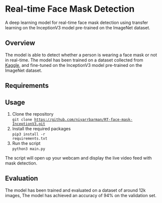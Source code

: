 # Real-time Face Mask Detection

A deep learning model for real-time face mask detection using transfer learning on the InceptionV3 model pre-trained on the ImageNet dataset.

## Overview

The model is able to detect whether a person is wearing a face mask or not in real-time. The model has been trained on a dataset collected from [Kaggle](https://www.kaggle.com/datasets/ashishjangra27/face-mask-12k-images-dataset), and fine-tuned on the InceptionV3 model pre-trained on the ImageNet dataset.

## Requirements
<code></code>

## Usage

1. Clone the repository<br>
<code>git clone https://github.com/niyarrbarman/RT-face-mask-InceptionV3.git</code>
2. Install the required packages<br>
<code>pip3 install -r requirements.txt</code>
3. Run the script<br>
<code>python3 main.py</code>

The script will open up your webcam and display the live video feed with mask detection.

## Evaluation

The model has been trained and evaluated on a dataset of around 12k images, The model has achieved an accuracy of 94% on the validation set.

